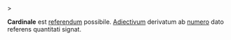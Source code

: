 <!-- markdownlint-disable MD041 -->>
**Cardinale** est [referendum](referendum.md) possibile. [Adiectivum](adiectivum.md) derivatum ab [numero](numerus.md) dato referens quantitati signat.
